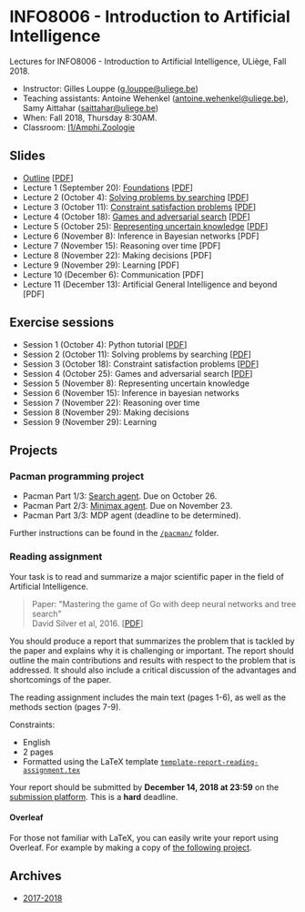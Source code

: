 # INFO8006 - Introduction to Artificial Intelligence

Lectures for INFO8006 - Introduction to Artificial Intelligence, ULiège, Fall 2018.

- Instructor: Gilles Louppe ([g.louppe@uliege.be](mailto:g.louppe@uliege.be))
- Teaching assistants: Antoine Wehenkel ([antoine.wehenkel@uliege.be](antoine.wehenkel@uliege.be)), Samy Aittahar ([saittahar@uliege.be](mailto:saittahar@uliege.be))
- When: Fall 2018, Thursday 8:30AM.
- Classroom: [I1/Amphi.Zoologie](https://www.campus.uliege.be/cms/c_5119454/fr/amphi-zoologie)

## Slides

- [Outline](https://glouppe.github.io/info8006-introduction-to-ai/?p=outline.md) [[PDF](https://glouppe.github.io/info8006-introduction-to-ai/pdf/outline.pdf)]
- Lecture 1 (September 20): [Foundations](https://glouppe.github.io/info8006-introduction-to-ai/?p=lecture1.md) [[PDF](https://glouppe.github.io/info8006-introduction-to-ai/pdf/lec1.pdf)]
- Lecture 2 (October 4): [Solving problems by searching](https://glouppe.github.io/info8006-introduction-to-ai/?p=lecture2.md) [[PDF](https://glouppe.github.io/info8006-introduction-to-ai/pdf/lec2.pdf)]
- Lecture 3 (October 11): [Constraint satisfaction problems](https://glouppe.github.io/info8006-introduction-to-ai/?p=lecture3.md) [[PDF](https://glouppe.github.io/info8006-introduction-to-ai/pdf/lec3.pdf)]
- Lecture 4 (October 18): [Games and adversarial search](https://glouppe.github.io/info8006-introduction-to-ai/?p=lecture4.md) [[PDF](https://glouppe.github.io/info8006-introduction-to-ai/pdf/lec4.pdf)]
- Lecture 5 (October 25): [Representing uncertain knowledge](https://glouppe.github.io/info8006-introduction-to-ai/?p=lecture5.md) [[PDF](https://glouppe.github.io/info8006-introduction-to-ai/pdf/lec5.pdf)]
- Lecture 6 (November 8): Inference in Bayesian networks [PDF]
- Lecture 7 (November 15): Reasoning over time [PDF]
- Lecture 8 (November 22): Making decisions [PDF]
- Lecture 9 (November 29): Learning [PDF]
- Lecture 10 (December 6): Communication [PDF]
- Lecture 11 (December 13): Artificial General Intelligence and beyond [PDF]

## Exercise sessions

- Session 1 (October 4): Python tutorial [[PDF](https://glouppe.github.io/info8006-introduction-to-ai/pacman/presentations/tutorial.pdf)]
- Session 2 (October 11): Solving problems by searching [[PDF](https://glouppe.github.io/info8006-introduction-to-ai/pdf/exercices/TP1.pdf)]
- Session 3 (October 18): Constraint satisfaction problems [[PDF](https://glouppe.github.io/info8006-introduction-to-ai/pdf/exercices/TP2.pdf)]
- Session 4 (October 25): Games and adversarial search [[PDF](https://glouppe.github.io/info8006-introduction-to-ai/pdf/exercices/TP3.pdf)]
- Session 5 (November 8): Representing uncertain knowledge
- Session 6 (November 15): Inference in bayesian networks
- Session 7 (November 22): Reasoning over time
- Session 8 (November 29): Making decisions
- Session 9 (November 29): Learning

## Projects

### Pacman programming project

- Pacman Part 1/3: [Search agent](https://github.com/glouppe/info8006-introduction-to-ai/tree/master/pacman#part-1-search-agent). Due on October 26.
- Pacman Part 2/3: [Minimax agent](https://github.com/glouppe/info8006-introduction-to-ai/tree/master/pacman#part-2-minimax-agent). Due on November 23.
- Pacman Part 3/3: MDP agent (deadline to be determined).

Further instructions can be found in the [`/pacman/`](https://github.com/glouppe/info8006-introduction-to-ai/tree/master/pacman) folder.

### Reading assignment

Your task is to read and summarize a major scientific paper in the field of Artificial Intelligence.

> Paper: "Mastering the game of Go with deep neural networks and tree search"<br>
> David Silver et al, 2016. [[PDF](https://storage.googleapis.com/deepmind-media/alphago/AlphaGoNaturePaper.pdf)]

You should produce a report that summarizes the problem that is tackled by the paper and explains why it is challenging or important. The report should outline the main contributions and results with respect to the problem that is addressed. It should also include a critical discussion of the advantages and shortcomings of the paper.

The reading assignment includes the main text (pages 1-6), as well as the methods section (pages 7-9).

Constraints:
- English
- 2 pages
- Formatted using the LaTeX template [`template-report-reading-assignment.tex`](https://glouppe.github.io/info8006-introduction-to-ai/template-report-reading-assignment.tex)

Your report should be submitted  by **December 14, 2018 at 23:59** on the [submission platform](https://submit.montefiore.ulg.ac.be/). This is a **hard** deadline.

#### Overleaf

For those not familiar with LaTeX, you can easily write your report using Overleaf. For example by making a copy of [the following project](https://www.overleaf.com/read/vhysfvnjbffv).

## Archives

- [2017-2018](https://github.com/glouppe/info8006-introduction-to-ai/tree/info8006-2017)
